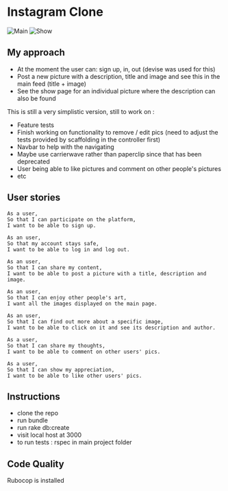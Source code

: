 Instagram Clone
===================

![Main](https://github.com/AlinaGoaga/instagram-challenge/blob/master/app/assets/images/MainPagePic.jpeg)
![Show](https://github.com/AlinaGoaga/instagram-challenge/blob/master/app/assets/images/ShowPagePic.jpeg)

## My approach

- At the moment the user can: sign up, in, out (devise was used for this)
- Post a new picture with a description, title and image and see this in the main feed (title + image)
- See the show page for an individual picture where the description can also be found

This is still a very simplistic version, still to work on : 

* Feature tests
* Finish working on functionality to remove / edit pics (need to adjust the tests provided by scaffolding in the controller first) 
* Navbar to help with the navigating
* Maybe use carrierwave rather than paperclip since that has been deprecated
* User being able to like pictures and comment on other people's pictures
* etc

## User stories

```
As a user,
So that I can participate on the platform,
I want to be able to sign up.
```
```
As an user,
So that my account stays safe,
I want to be able to log in and log out.
```
```
As an user,
So that I can share my content,
I want to be able to post a picture with a title, description and image.
```
```
As an user,
So that I can enjoy other people's art,
I want all the images displayed on the main page.
```
```
As an user,
So that I can find out more about a specific image,
I want to be able to click on it and see its description and author.
```
```
As a user, 
So that I can share my thoughts,
I want to be able to comment on other users' pics.
```
```
As a user, 
So that I can show my appreciation,
I want to be able to like other users' pics.
```

## Instructions

* clone the repo 
* run bundle
* run rake db:create 
* visit local host at 3000 
* to run tests : rspec in main project folder

## Code Quality

Rubocop is installed 
